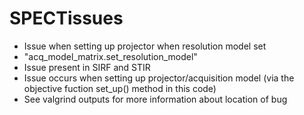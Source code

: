 # SPECTissues
- Issue when setting up projector when resolution model set
- "acq_model_matrix.set_resolution_model"
- Issue present in SIRF and STIR
- Issue occurs when setting up projector/acquisition model (via the objective fuction set_up() method in this code)
- See valgrind outputs for more information about location of bug